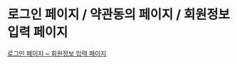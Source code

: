 # 로그인 페이지 / 약관동의 페이지 / 회원정보 입력 페이지

<p><a href="https://githws.github.io/TIL_LIKE-LION/Day3/mkPageforJoin/sample_로그인.html"> 로그인 페이지 ~ 회원정보 입력 페이지<p>
